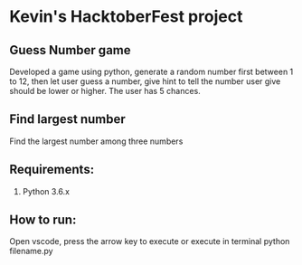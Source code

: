 # Kevin's HacktoberFest project
## Guess Number game
Developed a game using python, generate a random number first between 1 to 12, then let user guess a number, give hint to tell the number user give should be lower or higher. The user has 5 chances. 

## Find largest number
Find the largest number among three numbers

## Requirements:
1. Python 3.6.x

## How to run:
Open vscode, press the arrow key to execute
or execute in terminal python filename.py